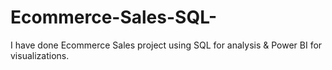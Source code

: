 # Ecommerce-Sales-SQL-
I have done Ecommerce Sales project using SQL for analysis &amp; Power BI for visualizations.
